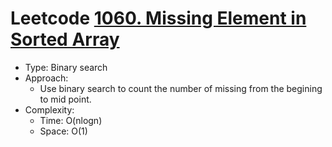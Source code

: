 # Leetcode [1060. Missing Element in Sorted Array](https://leetcode.com/problems/missing-element-in-sorted-array/)
- Type: Binary search
- Approach:
	- Use binary search to count the number of missing from the begining to mid point.
- Complexity:
	- Time: O(nlogn)
	- Space: O(1)